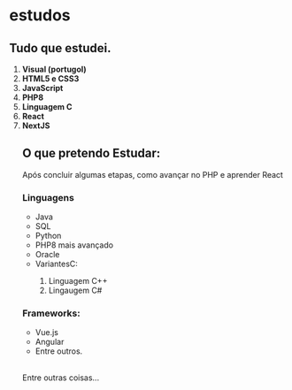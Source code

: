 # estudos

 <h2>Tudo que estudei.</h2>

 <ol type="1">
     <li>
        <strong>Visual (portugol)</strong>
     </li>
     <li>
        <strong>HTML5 e CSS3</strong><br> 
     </li>
     <li>
        <strong>JavaScript</strong> <br>
     </li>
     <li>
        <strong>PHP8 </strong>
     </li>
     <li>
        <strong>Linguagem C </strong>
     </li>
    <li>
        <strong>React</strong>
    </li>
   <li>
        <strong>NextJS</strong>
    </li>
 </ul>


<h2> O que pretendo Estudar: </h2>
<p> Após concluir algumas etapas, como avançar no PHP e aprender React </p>

<h3> Linguagens </h3>
<ul>
   <li>Java</li>
   <li>SQL</li>
   <li>Python</li>
   <li>PHP8 mais avançado</li>
   <li>Oracle</li>
   <li>VariantesC:</li>
     <ol type="1">
      <li>Linguagem C++</li>
      <li>Lingaugem C#</li>
     </ol>
</ul>

<h3>Frameworks:</h3>
 <ul>
   <li>Vue.js</li>
   <li>Angular</li>
   <li>Entre outros.</li>
  </ul>
   <br>
   
   <p> Entre outras coisas... </p>
